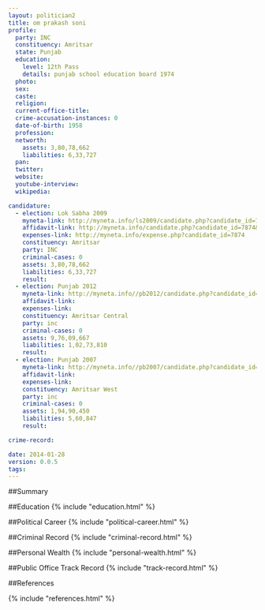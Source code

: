 ```yaml
---
layout: politician2
title: om prakash soni
profile: 
  party: INC
  constituency: Amritsar
  state: Punjab
  education: 
    level: 12th Pass
    details: punjab school education board 1974
  photo: 
  sex: 
  caste: 
  religion: 
  current-office-title: 
  crime-accusation-instances: 0
  date-of-birth: 1958
  profession: 
  networth: 
    assets: 3,80,78,662
    liabilities: 6,33,727
  pan: 
  twitter: 
  website: 
  youtube-interview: 
  wikipedia: 

candidature: 
  - election: Lok Sabha 2009
    myneta-link: http://myneta.info/ls2009/candidate.php?candidate_id=7874
    affidavit-link: http://myneta.info/candidate.php?candidate_id=7874&scan=original
    expenses-link: http://myneta.info/expense.php?candidate_id=7874
    constituency: Amritsar 
    party: INC
    criminal-cases: 0
    assets: 3,80,78,662
    liabilities: 6,33,727
    result:  
  - election: Punjab 2012
    myneta-link: http://myneta.info//pb2012/candidate.php?candidate_id=149
    affidavit-link: 
    expenses-link: 
    constituency: Amritsar Central 
    party: inc
    criminal-cases: 0
    assets: 9,76,09,667
    liabilities: 1,02,73,810
    result:  
  - election: Punjab 2007
    myneta-link: http://myneta.info//pb2007/candidate.php?candidate_id=11
    affidavit-link: 
    expenses-link: 
    constituency: Amritsar West 
    party: inc
    criminal-cases: 0
    assets: 1,94,90,450
    liabilities: 5,60,847
    result:  

crime-record: 

date: 2014-01-28
version: 0.0.5
tags: 
---
```

##Summary


##Education
{% include "education.html" %}


##Political Career
{% include "political-career.html" %}


##Criminal Record
{% include "criminal-record.html" %}


##Personal Wealth
{% include "personal-wealth.html" %}


##Public Office Track Record
{% include "track-record.html" %}


##References


{% include "references.html" %}